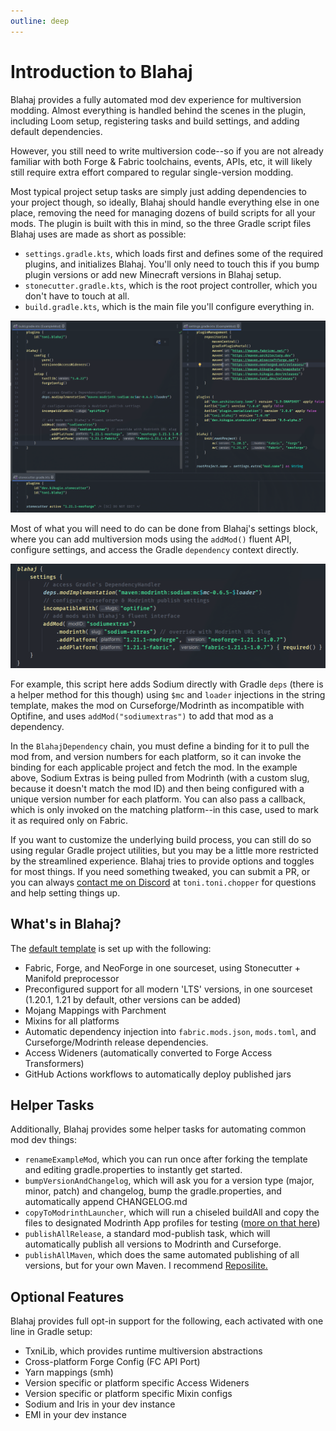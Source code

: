 ```yaml
---
outline: deep
---
```


# Introduction to Blahaj

Blahaj provides a fully automated mod dev experience for multiversion modding. Almost everything is handled behind the 
scenes in the plugin, including Loom setup, registering tasks and build settings, and adding default dependencies. 

However, you still need to write multiversion code--so if you are not already familiar with both
Forge & Fabric toolchains, events, APIs, etc, it will likely still require extra effort compared to regular single-version modding.

Most typical project setup tasks are simply just adding dependencies to your project though, so ideally, Blahaj should handle 
everything else in one place, removing the need for managing dozens of build scripts for all your mods. 
The plugin is built with this in mind, so the three Gradle script files Blahaj uses are made as short as possible:
- `settings.gradle.kts`, which loads first and defines some of the required plugins, and initializes Blahaj. 
You'll only need to touch this if you bump plugin versions or add new Minecraft versions in Blahaj setup.
- `stonecutter.gradle.kts`, which is the root project controller, which you don't have to touch at all. 
- `build.gradle.kts`, which is the main file you'll configure everything in.

![blahajsetup.png](assets/blahajsetup.png)

Most of what you will need to do can be done from Blahaj's settings block, where you can add multiversion mods using 
the `addMod()` fluent API, configure settings, and access the Gradle `dependency` context directly. 

![blahajsettings.png](assets/blahajsettings.png)

For example, this script here adds Sodium directly with Gradle `deps` (there is a helper method for this though) 
using `$mc` and `loader` injections in the string template, makes the mod on Curseforge/Modrinth as incompatible with Optifine,
and uses `addMod("sodiumextras")` to add that mod as a dependency.

In the `BlahajDependency` chain, you must define a binding for it to pull the mod from, and version numbers for each platform, so it can
invoke the binding for each applicable project and fetch the mod. In the example above, Sodium Extras is being pulled from Modrinth (with a custom
slug, because it doesn't match the mod ID) and then being configured with a unique version number for each platform. You can also pass a callback,
which is only invoked on the matching platform--in this case, used to mark it as required only on Fabric.

If you want to customize the underlying build process, you can still do so using regular Gradle project utilities, but you may be a little more 
restricted by the streamlined experience. Blahaj tries to provide options and toggles for most things. If you need something tweaked, you
can submit a PR, or you can always [contact me on Discord](https://discord.gg/kS7auUeYmc) at `toni.toni.chopper` for questions and help setting things up.

## What's in Blahaj?

The [default template](https://github.com/txnimc/TxniTemplate) is set up with the following:

- Fabric, Forge, and NeoForge in one sourceset, using Stonecutter + Manifold preprocessor
- Preconfigured support for all modern 'LTS' versions, in one sourceset (1.20.1, 1.21 by default, other versions can be added)
- Mojang Mappings with Parchment
- Mixins for all platforms
- Automatic dependency injection into `fabric.mods.json`, `mods.toml`, and Curseforge/Modrinth release dependencies.
- Access Wideners (automatically converted to Forge Access Transformers)
- GitHub Actions workflows to automatically deploy published jars

## Helper Tasks

Additionally, Blahaj provides some helper tasks for automating common mod dev things:

- `renameExampleMod`, which you can run once after forking the template and editing gradle.properties to instantly get started.
- `bumpVersionAndChangelog`, which will ask you for a version type (major, minor, patch) and changelog, bump the gradle.properties, and automatically append CHANGELOG.md
- `copyToModrinthLauncher`, which will run a chiseled buildAll and copy the files to designated Modrinth App profiles for testing ([more on that here](/modrinthdebugging))
- `publishAllRelease`, a standard mod-publish task, which will automatically publish all versions to Modrinth and Curseforge.
- `publishAllMaven`, which does the same automated publishing of all versions, but for your own Maven. I recommend [Reposilite.](https://reposilite.com/)

## Optional Features

Blahaj provides full opt-in support for the following, each activated with one line in Gradle setup:

- TxniLib, which provides runtime multiversion abstractions
- Cross-platform Forge Config (FC API Port)
- Yarn mappings (smh)
- Version specific or platform specific Access Wideners
- Version specific or platform specific Mixin configs
- Sodium and Iris in your dev instance
- EMI in your dev instance